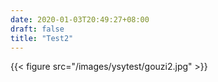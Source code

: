 ```yaml
---
date: 2020-01-03T20:49:27+08:00
draft: false
title: "Test2"
---
```





{{< figure src="/images/ysytest/gouzi2.jpg" >}}

